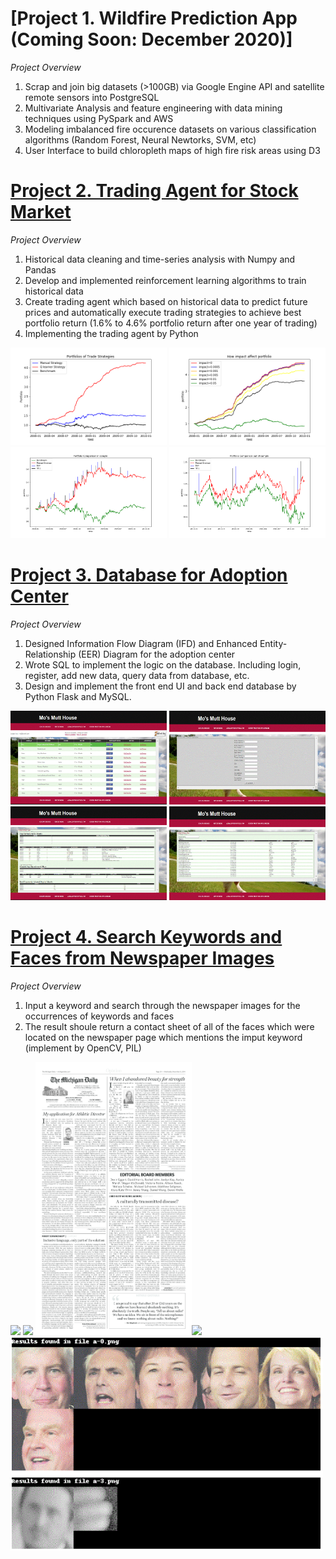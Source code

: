 # [Project 1. Wildfire Prediction App (Coming Soon: December 2020)]
*Project Overview*
1. Scrap and join big datasets (>100GB) via Google Engine API and satellite remote sensors into PostgreSQL
2. Multivariate Analysis and feature engineering with data mining techniques using PySpark and AWS
3. Modeling imbalanced fire occurence datasets on various classification algorithms (Random Forest, Neural Newtorks, SVM, etc)
4. User Interface to build chloropleth maps of high fire risk areas using D3



# [Project 2. Trading Agent for Stock Market](https://github.com/joannayhe/Wenjiao_Portfolio/tree/master/Trading_Strategy)
*Project Overview*
1. Historical data cleaning and time-series analysis with Numpy and Pandas
2. Develop and implemented reinforcement learning algorithms to train historical data 
3. Create trading agent which based on historical data to predict future prices and automatically execute trading strategies to achieve best portfolio return (1.6% to 4.6% portfolio return after one year of trading)
4. Implementing the trading agent by Python


<img src="./project_images/Experiment1.png" width="250"/> <img src="./project_images/Experiment2.png" width="250"/>
<img src="./project_images/Portfolio Comparison in-sample.png" width="250"/> <img src="./project_images/Portfolio Comparison out-of-sample.png" width="250"/>


# [Project 3. Database for Adoption Center](https://github.com/joannayhe/Wenjiao_Portfolio/tree/master/Adoption_Center)
*Project Overview*
1. Designed Information Flow Diagram (IFD) and Enhanced Entity-Relationship (EER) Diagram for the adoption center
2. Wrote SQL to implement the logic on the database. Including login, register, add new data, query data from database, etc.
3. Design and implement the front end UI and back end database by Python Flask and MySQL.


<img src="./project_images/dashboard.GIF" width="250" height="150"/> <img src="./project_images/add.GIF" width="250" height="150"/>
<img src="./project_images/report1.GIF" width="250" height="150"/> <img src="./project_images/report2.GIF" width="250" height="150"/>


# [Project 4. Search Keywords and Faces from Newspaper Images](https://github.com/joannayhe/Wenjiao_Portfolio/tree/master/face_recognition)
*Project Overview*
1. Input a keyword and search through the newspaper images for the occurrences of keywords and faces
2. The result shoule return a contact sheet of all of the faces which were located on the newspaper page which mentions the imput keyword (implement by OpenCV, PIL)


<img src="./project_images/a-0.png" width="250"/> <img src="./project_images/a-1.png" width="250"/>
<img src="./project_images/a-2.png" width="250"/><img src="./project_images/a-3.png" width="250"/>
<img src="./project_images/Capture.GIF" width="500"/>
